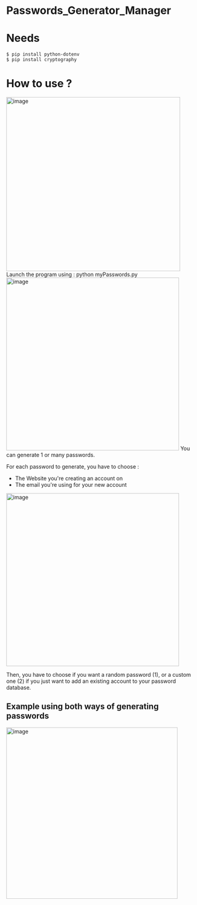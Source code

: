 # Passwords_Generator_Manager

# Needs
```
$ pip install python-dotenv
$ pip install cryptography
```

# How to use ?
<img width="460" alt="image" src="https://github.com/cjovignot/Passwords_Generator_Manager/assets/124519396/9af37558-edcc-45fe-93c7-08ec44f78f51">
Launch the program using : python myPasswords.py

<img width="457" alt="image" src="https://github.com/cjovignot/Passwords_Generator_Manager/assets/124519396/77ba1408-87a8-4bbd-bffa-47fc19506449">
You can generate 1 or many passwords.

For each password to generate, you have to choose :
- The Website you're creating an account on
- The email you're using for your new account

<img width="457" alt="image" src="https://github.com/cjovignot/Passwords_Generator_Manager/assets/124519396/9e39508c-6f9a-4f3c-9477-aabbe7397a1c">

Then, you have to choose if you want a random password (1), or a custom one (2) if you just want to add an existing account to your password database.

## Example using both ways of generating passwords
<img width="453" alt="image" src="https://github.com/cjovignot/Passwords_Generator_Manager/assets/124519396/59e873e4-4cc6-47b9-a7ce-7eee2a3c13fb">

